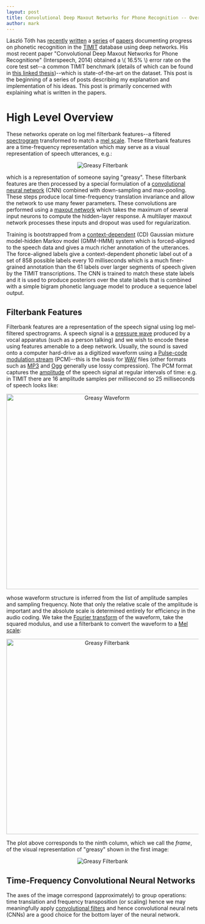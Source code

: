 ```yaml
---
layout: post
title: Convolutional Deep Maxout Networks for Phone Recognition -- Overview (Part 0)
author: mark
---
```


László Tóth has [recently](http://www.inf.u-szeged.hu/~tothl/pubs/ICASSP2013.pdf) [written](http://www.inf.u-szeged.hu/~tothl/pubs/IS2014-proof.pdf) a [series](http://www.inf.u-szeged.hu/~tothl/pubs/ICASSP2014.pdf)
of [papers](http://www.inf.u-szeged.hu/~tothl/pubs/IS2013.pdf) documenting
progress on phonetic recognition in the [TIMIT](https://catalog.ldc.upenn.edu/LDC93S1) database using deep networks.  His most recent paper "Convolutional Deep Maxout Networks for Phone Recognitione" (Interspeech, 2014) obtained a \\( 16.5\% \\) error rate on the core test set--a common TIMIT benchmark (details of which can be found in [this linked thesis](http://groups.csail.mit.edu/sls//publications/1998/phdthesis-drew.pdf))--which is state-of-the-art on the dataset.
This post is the beginning of a series of posts describing my explanation
and implementation
of his ideas.  This post is primarily concerned with explaining what is written in the papers.

# High Level Overview

These networks operate on log mel filterbank features--a filtered [spectrogram](http://en.wikipedia.org/wiki/Spectrogram) transformed to match a [mel scale](http://en.wikipedia.org/wiki/Mel_scale).  These filterbank features are a time-frequency representation 
which may serve as a visual representation of speech utterances, e.g.:

<center><img src="images/greasy.png" alt="Greasy Filterbank"></center>

which is a representation of someone saying "greasy".
These filterbank features are then processed by a special formulation of a [convolutional neural network](http://en.wikipedia.org/wiki/Convolutional_neural_network) (CNN)
 combined with down-sampling and max-pooling. These steps produce local time-frequency translation invariance and allow the network
to use many fewer parameters.  	 These convolutions are performed using a [maxout network](arxiv.org/pdf/1302.4389) which takes
the maximum of several input neurons to compute the hidden-layer response.  A multilayer maxout network processes
these inputs and dropout was used for regularization.

Training is bootstrapped from a [context-dependent](http://dx.doi.org/10.1109/ICASSP.1985.1168283) (CD) Gaussian mixture model-hidden Markov model (GMM-HMM) system which is forced-aligned to the speech data and gives a much richer annotation of the utterances.  
The force-aligned labels give a context-dependent phonetic label out of a set of 858 possible labels every 10 milliseconds
which is a much finer-grained annotation than the 61 labels over larger segments of speech given by the TIMIT transcriptions. The 
CNN is trained to match these state labels and it is used to produce posteriors over the state labels that is combined
with a simple bigram phonetic language model
to produce a sequence label output.

## Filterbank Features

Filterbank features are a representation of the speech signal using log mel-filtered spectrograms.  A speech signal is
a [pressure wave](http://en.wikipedia.org/wiki/Sound) produced by a vocal apparatus (such as a person talking) and we wish to
encode these using features amenable to a deep network.  Usually, the sound is saved onto a computer hard-drive as a
digitized waveform using a [Pulse-code modulation stream](http://en.wikipedia.org/wiki/Pulse-code_modulation#Modulation) (PCM)--this is the basis for [WAV](http://en.wikipedia.org/wiki/WAV) files (other formats such as [MP3](http://en.wikipedia.org/wiki/MP3) and [Ogg](http://en.wikipedia.org/wiki/Ogg) generally use lossy compression).  The PCM format captures the [amplitude](http://en.wikipedia.org/wiki/Amplitude)
 of the 
speech signal at regular intervals of time: e.g. in TIMIT there are 16 amplitude samples per millisecond so 25 milliseconds of
speech looks like:

<center><img src="images/greasy_wave.png" alt="Greasy Waveform" width="512"></center>


whose waveform structure is inferred from the list of amplitude
samples and sampling frequency.  Note that 
only the relative scale of the amplitude is important and the absolute
scale is determined entirely for efficiency in the audio coding.  We take the [Fourier transform](http://en.wikipedia.org/wiki/Fourier_transform) of the waveform, 
take the squared modulus, and
use a filterbank to convert the waveform to a [Mel scale](http://en.wikipedia.org/wiki/Mel_scale):

<center><img src="images/greasy_fbank.png" alt="Greasy Filterbank" width="512"></center>

The plot above corresponds to the ninth column, which we call the *frame*, of the visual representation of "greasy" shown in the first image:

<center><img src="images/greasy_fbank_column.png" alt="Greasy Filterbank"></center>

## Time-Frequency Convolutional Neural Networks 

The axes of the image correspond (approximately) to group operations: time translation and frequency transposition (or scaling) hence
we may meaningfully apply [convolutional filters](http://en.wikipedia.org/wiki/Convolution#Convolutions_on_groups) and hence
convolutional neural nets (CNNs) are a good choice for the
bottom layer of the neural network.